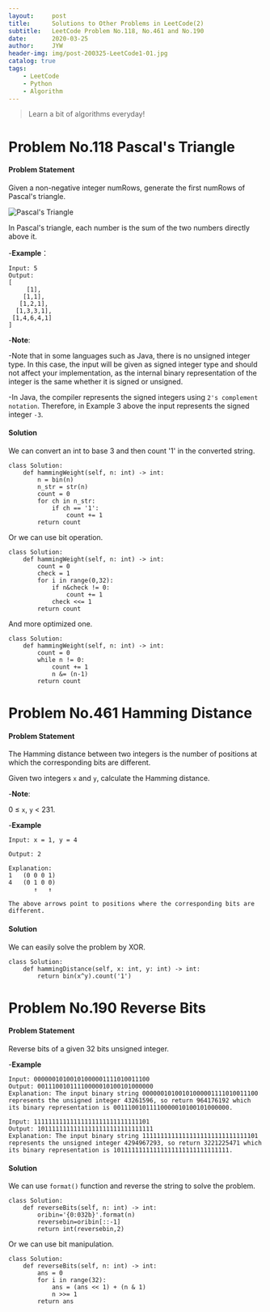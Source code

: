 ```yaml
---
layout:     post
title:      Solutions to Other Problems in LeetCode(2)
subtitle:   LeetCode Problem No.118, No.461 and No.190
date:       2020-03-25
author:     JYW
header-img: img/post-200325-LeetCode1-01.jpg
catalog: true
tags:
    - LeetCode
    - Python
    - Algorithm
---
```


>Learn a bit of algorithms everyday!

# Problem No.118 Pascal's Triangle

#### Problem Statement

Given a non-negative integer numRows, generate the first numRows of Pascal's triangle.

![Pascal's Triangle](https://upload.wikimedia.org/wikipedia/commons/0/0d/PascalTriangleAnimated2.gif)

In Pascal's triangle, each number is the sum of the two numbers directly above it.

-**Example**：
```
Input: 5
Output:
[
     [1],
    [1,1],
   [1,2,1],
  [1,3,3,1],
 [1,4,6,4,1]
]
```

-**Note**:

-Note that in some languages such as Java, there is no unsigned integer type. In this case, the input will be given as signed integer type and should not affect your implementation, as the internal binary representation of the integer is the same whether it is signed or unsigned.

-In Java, the compiler represents the signed integers using `2's complement notation`. Therefore, in Example 3 above the input represents the signed integer `-3`.

#### Solution

We can convert an int to base 3 and then count '1' in the converted string.
```
class Solution:
    def hammingWeight(self, n: int) -> int:
        n = bin(n)
        n_str = str(n)
        count = 0
        for ch in n_str:
            if ch == '1':
                count += 1
        return count
``` 
Or we can use bit operation.
```
class Solution:
    def hammingWeight(self, n: int) -> int:
        count = 0
        check = 1
        for i in range(0,32):
            if n&check != 0:
                count += 1
            check <<= 1
        return count
```
And more optimized one.
```
class Solution:
    def hammingWeight(self, n: int) -> int:
        count = 0
        while n != 0:
            count += 1
            n &= (n-1)
        return count
```

# Problem No.461 Hamming Distance

#### Problem Statement

The Hamming distance between two integers is the number of positions at which the corresponding bits are different.

Given two integers `x` and `y`, calculate the Hamming distance.

-**Note**:

0 ≤ `x`, `y` < 231.

-**Example**
```
Input: x = 1, y = 4

Output: 2

Explanation:
1   (0 0 0 1)
4   (0 1 0 0)
       ↑   ↑

The above arrows point to positions where the corresponding bits are different.
```

#### Solution

We can easily solve the problem by XOR.
```
class Solution:
    def hammingDistance(self, x: int, y: int) -> int:
        return bin(x^y).count('1')
``` 

# Problem No.190 Reverse Bits

#### Problem Statement

Reverse bits of a given 32 bits unsigned integer.

-**Example**
```
Input: 00000010100101000001111010011100
Output: 00111001011110000010100101000000
Explanation: The input binary string 00000010100101000001111010011100 represents the unsigned integer 43261596, so return 964176192 which its binary representation is 00111001011110000010100101000000.

Input: 11111111111111111111111111111101
Output: 10111111111111111111111111111111
Explanation: The input binary string 11111111111111111111111111111101 represents the unsigned integer 4294967293, so return 3221225471 which its binary representation is 10111111111111111111111111111111.
```

#### Solution

We can use `format()` function and reverse the string to solve the problem.

```
class Solution:
    def reverseBits(self, n: int) -> int:
        oribin='{0:032b}'.format(n)
        reversebin=oribin[::-1]
        return int(reversebin,2)
```
Or we can use bit manipulation.
```
class Solution:
    def reverseBits(self, n: int) -> int:
        ans = 0
        for i in range(32):
            ans = (ans << 1) + (n & 1)
            n >>= 1
        return ans
```

